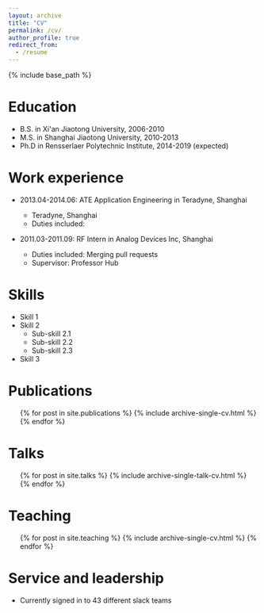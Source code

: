 ```yaml
---
layout: archive
title: "CV"
permalink: /cv/
author_profile: true
redirect_from:
  - /resume
---
```


{% include base_path %}

Education
======
* B.S. in Xi'an Jiaotong University, 2006-2010
* M.S. in Shanghai Jiaotong University, 2010-2013
* Ph.D in Rensserlaer Polytechnic Institute, 2014-2019 (expected)

Work experience
======
* 2013.04-2014.06: ATE Application Engineering in Teradyne, Shanghai
  * Teradyne, Shanghai
  * Duties included:

* 2011.03-2011.09: RF Intern in Analog Devices Inc, Shanghai
  * Duties included: Merging pull requests
  * Supervisor: Professor Hub
  
Skills
======
* Skill 1
* Skill 2
  * Sub-skill 2.1
  * Sub-skill 2.2
  * Sub-skill 2.3
* Skill 3

Publications
======
  <ul>{% for post in site.publications %}
    {% include archive-single-cv.html %}
  {% endfor %}</ul>
  
Talks
======
  <ul>{% for post in site.talks %}
    {% include archive-single-talk-cv.html %}
  {% endfor %}</ul>
  
Teaching
======
  <ul>{% for post in site.teaching %}
    {% include archive-single-cv.html %}
  {% endfor %}</ul>
  
Service and leadership
======
* Currently signed in to 43 different slack teams
